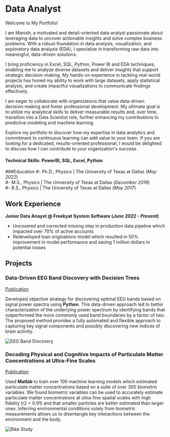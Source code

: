 # Data Analyst

Welcome to My Portfolio!

I am Manish, a motivated and detail-oriented data analyst passionate about leveraging data to uncover actionable insights and solve complex business problems. With a robust foundation in data analysis, visualization, and exploratory data analysis (EDA), I specialize in transforming raw data into meaningful, data-driven solutions.

I bring proficiency in Excel, SQL, Python, Power BI and EDA techniques, enabling me to analyze diverse datasets and deliver insights that support strategic decision-making. My hands-on experience in tackling real-world projects has honed my ability to work with large datasets, apply statistical analysis, and create impactful visualizations to communicate findings effectively.

I am eager to collaborate with organizations that value data-driven decision-making and foster professional development. My ultimate goal is to utilize my analytical skills to deliver measurable results and, over time, transition into a Data Scientist role, further enhancing my contributions to predictive modeling and machine learning.

Explore my portfolio to discover how my expertise in data analytics and commitment to continuous learning can add value to your team. If you are looking for a dedicated, results-oriented professional, I would be delighted to discuss how I can contribute to your organization's success.

#### Technical Skills: PowerBI, SQL, Excel, Python

###Education
#- Ph.D., Physics | The University of Texas at Dallas (_May 2022_)								       		
#- M.S., Physics	| The University of Texas at Dallas (_December 2019_)	 			        		
#- B.S., Physics | The University of Texas at Dallas (_May 2017_)

## Work Experience
**Junior Data Anayst @ Freekyat System Software (_June 2022 - Present_)**
- Uncovered and corrected missing step in production data pipeline which impacted over 70% of active accounts
- Redeveloped loan originations model which resulted in 50% improvement in model performance and saving 1 million dollars in potential losses

## Projects
### Data-Driven EEG Band Discovery with Decision Trees
[Publication](https://www.mdpi.com/1424-8220/22/8/3048)

Developed objective strategy for discovering optimal EEG bands based on signal power spectra using **Python**. This data-driven approach led to better characterization of the underlying power spectrum by identifying bands that outperformed the more commonly used band boundaries by a factor of two. The proposed method provides a fully automated and flexible approach to capturing key signal components and possibly discovering new indices of brain activity.

![EEG Band Discovery](/assets/img/eeg_band_discovery.jpeg)

### Decoding Physical and Cognitive Impacts of Particulate Matter Concentrations at Ultra-Fine Scales
[Publication](https://www.mdpi.com/1424-8220/22/11/4240)

Used **Matlab** to train over 100 machine learning models which estimated particulate matter concentrations based on a suite of over 300 biometric variables. We found biometric variables can be used to accurately estimate particulate matter concentrations at ultra-fine spatial scales with high fidelity (r2 = 0.91) and that smaller particles are better estimated than larger ones. Inferring environmental conditions solely from biometric measurements allows us to disentangle key interactions between the environment and the body.

![Bike Study](/assets/img/bike_study.jpeg)


